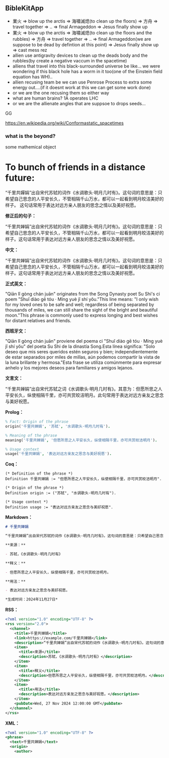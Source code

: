## BibleKitApp

- 業火 => blow up the arctis => 海嘯滅熄(to clean up the floors) => 方舟 => travel together => .. => final Armageddon => Jesus finally show up 
- 業火 => blow up the arctis => 海嘯滅熄(to clean up the floors and the rubbles) => 方舟 => travel together => .. => final Armageddon(we are suppose to be dead by defintion at this point) => Jesus finally show up => cast mess rez
- allien use antigravity devices to clean up the deads body and the rubbles(by create a negative vaccum in the spacetime)
- alliens that travel into this black-surrounded universe be like... we were wondering if this black hole has a worm in it too(one of the Einstein field equation has WH)..
- allien recusing team be we can use Penrose Process to extra some energy out....(if it doesnt work at this we can get some work done)
- or we are the one recusing them so either way 
- what are human brains? 1A operates LHC
- or we are the allienate angles that are suppsoe to drops seeds...

GG

https://en.wikipedia.org/wiki/Conformastatic_spacetimes

### what is the beyond?

some mathemical object

# To bunch of friends in a distance future:

“千里共嬋娟”出自宋代苏轼的词作《水调歌头·明月几时有》。这句词的意思是：只希望自己思念的人平安长久，不管相隔千山万水，都可以一起看到明月皎洁美好的样子。 这句话常用于表达对远方亲人朋友的思念之情以及美好祝愿。

**修正后的句子：**

“千里共婵娟”出自宋代苏轼的词作《水调歌头·明月几时有》。这句词的意思是：只希望自己思念的人平安长久，不管相隔千山万水，都可以一起看到明月皎洁美好的样子。这句话常用于表达对远方亲人朋友的思念之情以及美好祝愿。

**中文：**

“千里共婵娟”出自宋代苏轼的词作《水调歌头·明月几时有》。这句词的意思是：只希望自己思念的人平安长久，不管相隔千山万水，都可以一起看到明月皎洁美好的样子。这句话常用于表达对远方亲人朋友的思念之情以及美好祝愿。

**正式英文：**

"Qiān lǐ gòng chán juān" originates from the Song Dynasty poet Su Shi's ci poem "Shuǐ diào gē tóu · Míng yuè jǐ shí yǒu."This line means: "I only wish for my loved ones to be safe and well; regardless of being separated by thousands of miles, we can still share the sight of the bright and beautiful moon."This phrase is commonly used to express longing and best wishes for distant relatives and friends.

**西班牙文：**

"Qiān lǐ gòng chán juān" proviene del poema ci "Shuǐ diào gē tóu · Míng yuè jǐ shí yǒu" del poeta Su Shi de la dinastía Song.Esta línea significa: "Solo deseo que mis seres queridos estén seguros y bien; independientemente de estar separados por miles de millas, aún podemos compartir la vista de la luna brillante y hermosa."Esta frase se utiliza comúnmente para expresar anhelo y los mejores deseos para familiares y amigos lejanos.

**文言文：**

“千里共婵娟”出自宋代苏轼之词《水调歌头·明月几时有》。其意为：但愿所思之人平安长久，纵使相隔千里，亦可共赏皎洁明月。此句常用于表达对远方亲友之思念与美好祝愿。

**Prolog：**

```prolog
% Fact: Origin of the phrase
origin('千里共婵娟', '苏轼', '水调歌头·明月几时有').

% Meaning of the phrase
meaning('千里共婵娟', '但愿所思之人平安长久，纵使相隔千里，亦可共赏皎洁明月').

% Usage context
usage('千里共婵娟', '表达对远方亲友之思念与美好祝愿').
```

**Coq：**

```coq
(* Definition of the phrase *)
Definition 千里共婵娟 := "但愿所思之人平安长久，纵使相隔千里，亦可共赏皎洁明月".

(* Origin of the phrase *)
Definition origin := ("苏轼", "水调歌头·明月几时有").

(* Usage context *)
Definition usage := "表达对远方亲友之思念与美好祝愿".
```

**Markdown：**

```markdown
# 千里共婵娟

“千里共婵娟”出自宋代苏轼的词作《水调歌头·明月几时有》。这句词的意思是：只希望自己思念的人平安长久，不管相隔千山万水，都可以一起看到明月皎洁美好的样子。这句话常用于表达对远方亲人朋友的思念之情以及美好祝愿。

**来源：**

- 苏轼，《水调歌头·明月几时有》

**释义：**

- 但愿所思之人平安长久，纵使相隔千里，亦可共赏皎洁明月。

**用法：**

- 表达对远方亲友之思念与美好祝愿。

*生成时间：2024年11月27日*
```

**RSS：**

```xml
<?xml version="1.0" encoding="UTF-8" ?>
<rss version="2.0">
  <channel>
    <title>千里共婵娟</title>
    <link>https://example.com/千里共婵娟</link>
    <description>“千里共婵娟”出自宋代苏轼的词作《水调歌头·明月几时有》。这句词的意思是：只希望自己思念的人平安长久，不管相隔千山万水，都可以一起看到明月皎洁美好的样子。这句话常用于表达对远方亲人朋友的思念之情以及美好祝愿。</description>
    <item>
      <title>来源</title>
      <description>苏轼，《水调歌头·明月几时有》</description>
    </item>
    <item>
      <title>释义</title>
      <description>但愿所思之人平安长久，纵使相隔千里，亦可共赏皎洁明月。</description>
    </item>
    <item>
      <title>用法</title>
      <description>表达对远方亲友之思念与美好祝愿。</description>
    </item>
    <pubDate>Wed, 27 Nov 2024 12:00:00 GMT</pubDate>
  </channel>
</rss>
```

**XML：**

```xml
<?xml version="1.0" encoding="UTF-8" ?>
<phrase>
  <text>千里共婵娟</text>
  <origin>
    <author> 
